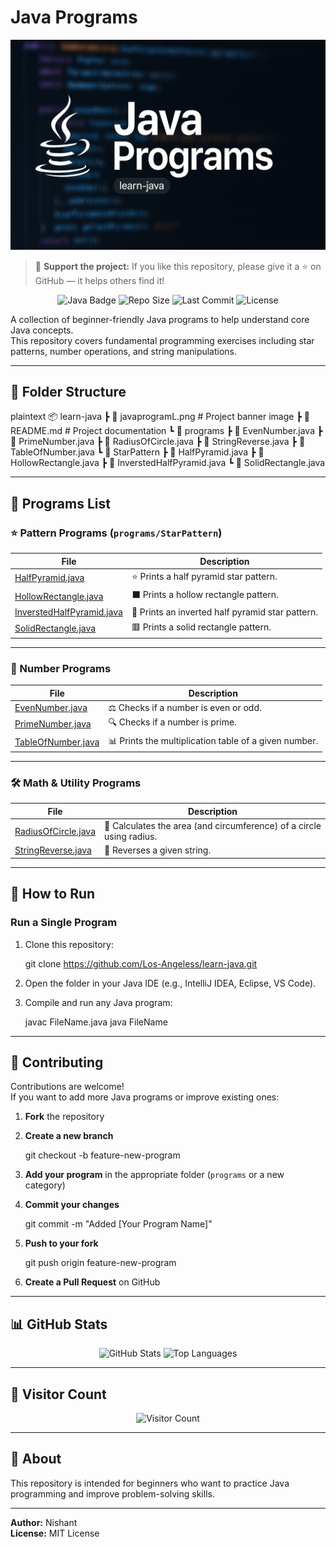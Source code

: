 # Java Programs

![Java Programs](images/javaprogramL.png)

> 📌 **Support the project:** If you like this repository, please give it a ⭐ on GitHub — it helps others find it!

<p align="center">
  <img src="https://img.shields.io/badge/Java-Programming-orange?logo=java&logoColor=white" alt="Java Badge">
  <img src="https://img.shields.io/github/repo-size/Los-Angeless/learn-java" alt="Repo Size">
  <img src="https://img.shields.io/github/last-commit/Los-Angeless/learn-java" alt="Last Commit">
  <img src="https://img.shields.io/github/license/Los-Angeless/learn-java" alt="License">
</p>

A collection of beginner-friendly Java programs to help understand core Java concepts.  
This repository covers fundamental programming exercises including star patterns, number operations, and string manipulations.

---

## 📂 Folder Structure

  plaintext
📦 learn-java
 ┣ 📜 javaprogramL.png         # Project banner image
 ┣ 📜 README.md               # Project documentation
 ┗ 📂 programs
    ┣ 📜 EvenNumber.java
    ┣ 📜 PrimeNumber.java
    ┣ 📜 RadiusOfCircle.java
    ┣ 📜 StringReverse.java
    ┣ 📜 TableOfNumber.java
    ┗ 📂 StarPattern
       ┣ 📜 HalfPyramid.java
       ┣ 📜 HollowRectangle.java
       ┣ 📜 InverstedHalfPyramid.java
       ┗ 📜 SolidRectangle.java
  

---

## 📂 Programs List

### ⭐ Pattern Programs (`programs/StarPattern`)

| File | Description |
|------|-------------|
| [HalfPyramid.java](programs/StarPattern/HalfPyramid.java) | ⭐ Prints a half pyramid star pattern. |
| [HollowRectangle.java](programs/StarPattern/HollowRectangle.java) | ⬛ Prints a hollow rectangle pattern. |
| [InverstedHalfPyramid.java](programs/StarPattern/InverstedHalfPyramid.java) | 🔻 Prints an inverted half pyramid star pattern. |
| [SolidRectangle.java](programs/StarPattern/SolidRectangle.java) | 🟥 Prints a solid rectangle pattern. |

---

### 🔢 Number Programs

| File | Description |
|------|-------------|
| [EvenNumber.java](programs/EvenNumber.java) | ⚖️ Checks if a number is even or odd. |
| [PrimeNumber.java](programs/PrimeNumber.java) | 🔍 Checks if a number is prime. |
| [TableOfNumber.java](programs/TableOfNumber.java) | 📊 Prints the multiplication table of a given number. |

---

### 🛠️ Math & Utility Programs

| File | Description |
|------|-------------|
| [RadiusOfCircle.java](programs/RadiusOfCircle.java) | 📏 Calculates the area (and circumference) of a circle using radius. |
| [StringReverse.java](programs/StringReverse.java) | 🔄 Reverses a given string. |

---

## 🚀 How to Run

### **Run a Single Program**
1. Clone this repository:
       
   git clone https://github.com/Los-Angeless/learn-java.git
     
2. Open the folder in your Java IDE (e.g., IntelliJ IDEA, Eclipse, VS Code).
3. Compile and run any Java program:
       
   javac FileName.java
   java FileName
     


---

## 🤝 Contributing

Contributions are welcome!  
If you want to add more Java programs or improve existing ones:

1. **Fork** the repository  
2. **Create a new branch**  
       
   git checkout -b feature-new-program
     
3. **Add your program** in the appropriate folder (`programs` or a new category)  
4. **Commit your changes**  
       
   git commit -m "Added [Your Program Name]"
     
5. **Push to your fork**  
       
   git push origin feature-new-program
     
6. **Create a Pull Request** on GitHub

---

## 📊 GitHub Stats

<p align="center">
  <img src="https://github-readme-stats.vercel.app/api?username=Los-Angeless&show_icons=true&theme=tokyonight" alt="GitHub Stats" height="165">
  <img src="https://github-readme-stats.vercel.app/api/top-langs/?username=Los-Angeless&layout=compact&theme=tokyonight" alt="Top Languages" height="165">
</p>

---

## 👀 Visitor Count

<p align="center">
  <img src="https://komarev.com/ghpvc/?username=Los-Angeless&label=Visitors&color=blue&style=flat" alt="Visitor Count">
</p>

---

## 📌 About
This repository is intended for beginners who want to practice Java programming and improve problem-solving skills.

---
**Author:** Nishant  
**License:** MIT License
